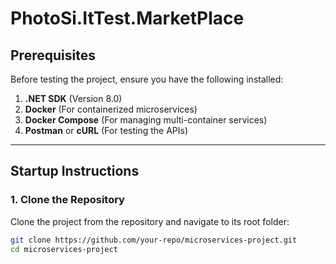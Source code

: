 # PhotoSi.ItTest.MarketPlace

## Prerequisites
Before testing the project, ensure you have the following installed:
1. **.NET SDK** (Version 8.0)
2. **Docker** (For containerized microservices)
3. **Docker Compose** (For managing multi-container services)
3. **Postman** or **cURL** (For testing the APIs)

---

## Startup Instructions

### 1. Clone the Repository
Clone the project from the repository and navigate to its root folder:
```bash
git clone https://github.com/your-repo/microservices-project.git
cd microservices-project
